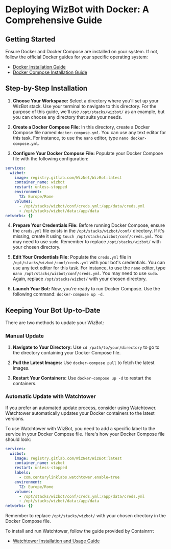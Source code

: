 # Deploying WizBot with Docker: A Comprehensive Guide

## Getting Started

Ensure Docker and Docker Compose are installed on your system. If not, follow the official Docker guides for your specific operating system:

- [Docker Installation Guide](https://docs.docker.com/engine/install/)
- [Docker Compose Installation Guide](https://docs.docker.com/compose/install/)

## Step-by-Step Installation

1. **Choose Your Workspace:** Select a directory where you'll set up your WizBot stack. Use your terminal to navigate to this directory. For the purpose of this guide, we'll use `/opt/stacks/wizbot/` as an example, but you can choose any directory that suits your needs.

2. **Create a Docker Compose File:** In this directory, create a Docker Compose file named `docker-compose.yml`. You can use any text editor for this task. For instance, to use the `nano` editor, type `nano docker-compose.yml`.

3. **Configure Your Docker Compose File:** Populate your Docker Compose file with the following configuration:

```yml
services:
  wizbot:
    image: registry.gitlab.com/WizNet/WizBot:latest
    container_name: wizbot
    restart: unless-stopped
    environment:
      TZ: Europe/Rome
    volumes:
      - /opt/stacks/wizbot/conf/creds.yml:/app/data/creds.yml
      - /opt/stacks/wizbot/data:/app/data
networks: {}
```

4. **Prepare Your Credentials File:** Before running Docker Compose, ensure the `creds.yml` file exists in the `/opt/stacks/wizbot/conf/` directory. If it's missing, create it using `touch /opt/stacks/wizbot/conf/creds.yml`. You may need to use `sudo`. Remember to replace `/opt/stacks/wizbot/` with your chosen directory.

5. **Edit Your Credentials File:** Populate the `creds.yml` file in `/opt/stacks/wizbot/conf/creds.yml` with your bot's credentials. You can use any text editor for this task. For instance, to use the `nano` editor, type `nano /opt/stacks/wizbot/conf/creds.yml`. You may need to use `sudo`. Again, replace `/opt/stacks/wizbot/` with your chosen directory.

6. **Launch Your Bot:** Now, you're ready to run Docker Compose. Use the following command: `docker-compose up -d`.

## Keeping Your Bot Up-to-Date

There are two methods to update your WizBot:

### Manual Update

1. **Navigate to Your Directory:** Use `cd /path/to/your/directory` to go to the directory containing your Docker Compose file.

2. **Pull the Latest Images:** Use `docker-compose pull` to fetch the latest images.

3. **Restart Your Containers:** Use `docker-compose up -d` to restart the containers.

### Automatic Update with Watchtower

If you prefer an automated update process, consider using Watchtower. Watchtower automatically updates your Docker containers to the latest versions. 

To use Watchtower with WizBot, you need to add a specific label to the service in your Docker Compose file. Here's how your Docker Compose file should look:

```yml
services:
  wizbot:
    image: registry.gitlab.com/WizNet/WizBot:latest
    container_name: wizbot
    restart: unless-stopped
    labels:
      - com.centurylinklabs.watchtower.enable=true
    environment:
      TZ: Europe/Rome
    volumes:
      - /opt/stacks/wizbot/conf/creds.yml:/app/data/creds.yml
      - /opt/stacks/wizbot/data:/app/data
networks: {}
```

Remember to replace `/opt/stacks/wizbot/` with your chosen directory in the Docker Compose file.

To install and run Watchtower, follow the guide provided by Containrrr:

- [Watchtower Installation and Usage Guide](https://containrrr.dev/watchtower/)